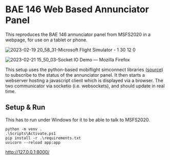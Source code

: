 # BAE 146 Web Based Annunciator Panel

This reproduces the BAE 146 annunciator panel from MSFS2020 in a webpage, for use on a tablet or phone.

![2023-02-19 20_58_31-Microsoft Flight Simulator - 1 30 12 0](https://user-images.githubusercontent.com/131580/220485761-7dec152e-67d8-4938-9772-74d09ac3e117.png)

![2023-02-21 15_50_03-Socket IO Demo — Mozilla Firefox](https://user-images.githubusercontent.com/131580/220485540-5196750c-4ab5-43ad-b417-eb5f85024dd4.png)

This setup uses the python-based mobiflight simconnect libraries ([source](https://github.com/Koseng/MSFSPythonSimConnectMobiFlightExtension/tree/main/prototype)) to subscribe to the status of the annunciator panel. It then starts a webserver hosting a javascript client which is displayed via a browser. The two communicator via socketio (i.e. websockets), and should update in real time.

## Setup & Run

This has to run under Windows for it to be able to talk to MSFS2020.

```
python -m venv .
.\Scripts\Activate.ps1
pip install -r .\requirements.txt
uvicorn --reload app:app
```

http://127.0.0.1:8000/
